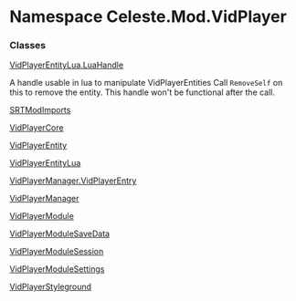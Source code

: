# <a id="Celeste_Mod_VidPlayer"></a> Namespace Celeste.Mod.VidPlayer

### Classes

 [VidPlayerEntityLua.LuaHandle](Celeste.Mod.VidPlayer.VidPlayerEntityLua.LuaHandle.md)

A handle usable in lua to manipulate VidPlayerEntities
Call `RemoveSelf` on this to remove the entity. This handle won't be functional after the call.

 [SRTModImports](Celeste.Mod.VidPlayer.SRTModImports.md)

 [VidPlayerCore](Celeste.Mod.VidPlayer.VidPlayerCore.md)

 [VidPlayerEntity](Celeste.Mod.VidPlayer.VidPlayerEntity.md)

 [VidPlayerEntityLua](Celeste.Mod.VidPlayer.VidPlayerEntityLua.md)

 [VidPlayerManager.VidPlayerEntry](Celeste.Mod.VidPlayer.VidPlayerManager.VidPlayerEntry.md)

 [VidPlayerManager](Celeste.Mod.VidPlayer.VidPlayerManager.md)

 [VidPlayerModule](Celeste.Mod.VidPlayer.VidPlayerModule.md)

 [VidPlayerModuleSaveData](Celeste.Mod.VidPlayer.VidPlayerModuleSaveData.md)

 [VidPlayerModuleSession](Celeste.Mod.VidPlayer.VidPlayerModuleSession.md)

 [VidPlayerModuleSettings](Celeste.Mod.VidPlayer.VidPlayerModuleSettings.md)

 [VidPlayerStyleground](Celeste.Mod.VidPlayer.VidPlayerStyleground.md)

